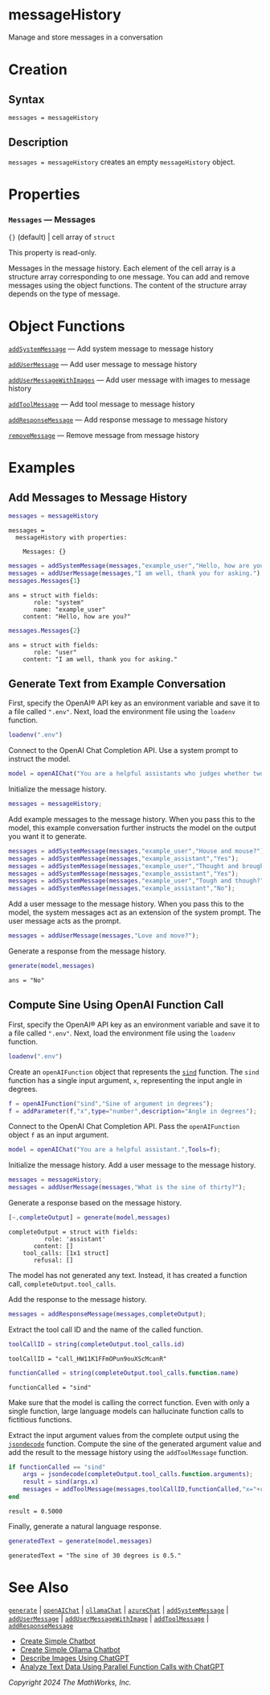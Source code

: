 
# messageHistory

Manage and store messages in a conversation

# Creation
## Syntax

`messages = messageHistory`

## Description

`messages = messageHistory` creates an empty `messageHistory` object.

# Properties
### `Messages` — Messages

`{}` (default) | cell array of `struct`


This property is read\-only.


Messages in the message history. Each element of the cell array is a structure array corresponding to one message. You can add and remove messages using the object functions. The content of the structure array depends on the type of message.

# Object Functions

[`addSystemMessage`](addSystemMessage.md) — Add system message to message history


[`addUserMessage`](addUserMessage.md) — Add user message to message history


[`addUserMessageWithImages`](addUserMessageWithImages.md) — Add user message with images to message history


[`addToolMessage`](addToolMessage.md) — Add tool message to message history


[`addResponseMessage`](addResponseMessage.md) — Add response message to message history


[`removeMessage`](removeMessage.md) — Remove message from message history

# Examples
## Add Messages to Message History
```matlab
messages = messageHistory
```

```matlabTextOutput
messages = 
  messageHistory with properties:

    Messages: {}

```

```matlab
messages = addSystemMessage(messages,"example_user","Hello, how are you?");
messages = addUserMessage(messages,"I am well, thank you for asking.");
messages.Messages{1}
```

```matlabTextOutput
ans = struct with fields:
       role: "system"
       name: "example_user"
    content: "Hello, how are you?"

```

```matlab
messages.Messages{2}
```

```matlabTextOutput
ans = struct with fields:
       role: "user"
    content: "I am well, thank you for asking."

```
## Generate Text from Example Conversation

First, specify the OpenAI® API key as an environment variable and save it to a file called `".env"`. Next, load the environment file using the `loadenv` function.

```matlab
loadenv(".env")
```

Connect to the OpenAI Chat Completion API. Use a system prompt to instruct the model.

```matlab
model = openAIChat("You are a helpful assistants who judges whether two English words rhyme. You answer either yes or no.");
```

Initialize the message history.

```matlab
messages = messageHistory;
```

Add example messages to the message history. When you pass this to the model, this example conversation further instructs the model on the output you want it to generate.

```matlab
messages = addSystemMessage(messages,"example_user","House and mouse?");
messages = addSystemMessage(messages,"example_assistant","Yes");
messages = addSystemMessage(messages,"example_user","Thought and brought?");
messages = addSystemMessage(messages,"example_assistant","Yes");
messages = addSystemMessage(messages,"example_user","Tough and though?");
messages = addSystemMessage(messages,"example_assistant","No");
```

Add a user message to the message history. When you pass this to the model, the system messages act as an extension of the system prompt. The user message acts as the prompt.

```matlab
messages = addUserMessage(messages,"Love and move?");
```

Generate a response from the message history.

```matlab
generate(model,messages)
```

```matlabTextOutput
ans = "No"
```
## Compute Sine Using OpenAI Function Call

First, specify the OpenAI® API key as an environment variable and save it to a file called `".env"`. Next, load the environment file using the `loadenv` function.

```matlab
loadenv(".env")
```

Create an `openAIFunction` object that represents the [`sind`](https://www.mathworks.com/help/matlab/ref/sind.html) function. The `sind` function has a single input argument, `x`, representing the input angle in degrees.

```matlab
f = openAIFunction("sind","Sine of argument in degrees");
f = addParameter(f,"x",type="number",description="Angle in degrees");
```

Connect to the OpenAI Chat Completion API. Pass the `openAIFunction` object `f` as an input argument.

```matlab
model = openAIChat("You are a helpful assistant.",Tools=f);
```

Initialize the message history. Add a user message to the message history.

```matlab
messages = messageHistory;
messages = addUserMessage(messages,"What is the sine of thirty?");
```

Generate a response based on the message history.

```matlab
[~,completeOutput] = generate(model,messages)
```

```matlabTextOutput
completeOutput = struct with fields:
          role: 'assistant'
       content: []
    tool_calls: [1x1 struct]
       refusal: []

```

The model has not generated any text. Instead, it has created a function call, `completeOutput.tool_calls`.


Add the response to the message history.

```matlab
messages = addResponseMessage(messages,completeOutput);
```

Extract the tool call ID and the name of the called function.

```matlab
toolCallID = string(completeOutput.tool_calls.id)
```

```matlabTextOutput
toolCallID = "call_HW11K1FFmOPun9ouXScMcanR"
```

```matlab
functionCalled = string(completeOutput.tool_calls.function.name)
```

```matlabTextOutput
functionCalled = "sind"
```

Make sure that the model is calling the correct function. Even with only a single function, large language models can hallucinate function calls to fictitious functions.


Extract the input argument values from the complete output using the [`jsondecode`](https://www.mathworks.com/help/matlab/ref/jsondecode.html) function. Compute the sine of the generated argument value and add the result to the message history using the `addToolMessage` function.

```matlab
if functionCalled == "sind"
    args = jsondecode(completeOutput.tool_calls.function.arguments);
    result = sind(args.x)
    messages = addToolMessage(messages,toolCallID,functionCalled,"x="+result);
end
```

```matlabTextOutput
result = 0.5000
```

Finally, generate a natural language response.

```matlab
generatedText = generate(model,messages)
```

```matlabTextOutput
generatedText = "The sine of 30 degrees is 0.5."
```
# See Also

[`generate`](generate.md) | [`openAIChat`](openAIChat.md) | [`ollamaChat`](ollamaChat.md) | [`azureChat`](azureChat.md) | [`addSystemMessage`](addSystemMessage.md) | [`addUserMessage`](addUserMessage.md) | [`addUserMessageWithImage`](addUserMessageWithImage.md) | [`addToolMessage`](addToolMessage.md) | [`addResponseMessage`](addResponseMessage.md)

-  [Create Simple Chatbot](../../examples/CreateSimpleChatBot.md) 
-  [Create Simple Ollama Chatbot](../../examples/CreateSimpleOllamaChatBot.md) 
-  [Describe Images Using ChatGPT](../../examples/DescribeImagesUsingChatGPT.md) 
-  [Analyze Text Data Using Parallel Function Calls with ChatGPT](../../examples/AnalyzeTextDataUsingParallelFunctionCallwithChatGPT.md) 

*Copyright 2024 The MathWorks, Inc.*

